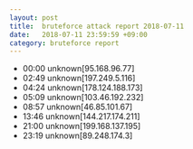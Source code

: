 ```yaml
---
layout: post
title:  bruteforce attack report 2018-07-11
date:   2018-07-11 23:59:59 +09:00
category: bruteforce report
---
```


* 00:00 unknown[95.168.96.77]
* 02:49 unknown[197.249.5.116]
* 04:24 unknown[178.124.188.173]
* 05:09 unknown[103.46.192.232]
* 08:57 unknown[46.85.101.67]
* 13:46 unknown[144.217.174.211]
* 21:00 unknown[199.168.137.195]
* 23:19 unknown[89.248.174.3]
